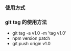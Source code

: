 ### 使用方式


### git tag 的使用方法
- git tag -a v1.0 -m 'tag v1.0'
- npm version patch
- git push origin v1.0
